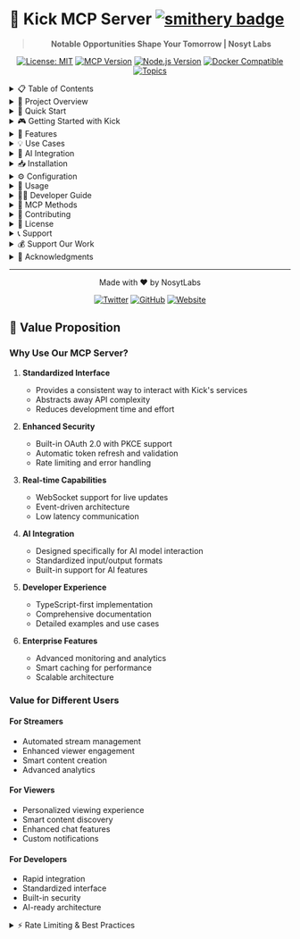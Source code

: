 # 🚀 Kick MCP Server [![smithery badge](https://smithery.ai/badge/@NosytLabs/kickmcp)](https://smithery.ai/server/@NosytLabs/kickmcp)

<div align="center">
  
> **Notable Opportunities Shape Your Tomorrow | Nosyt Labs**

[![License: MIT](https://img.shields.io/badge/License-MIT-yellow.svg)](https://opensource.org/licenses/MIT)
[![MCP Version](https://img.shields.io/badge/MCP-v1.0-blue.svg)](https://docs.anthropic.com/en/docs/agents-and-tools/mcp)
[![Node.js Version](https://img.shields.io/badge/node-%3E%3D18.0.0-brightgreen.svg)](https://nodejs.org/)
[![Docker Compatible](https://img.shields.io/badge/docker-compatible-brightgreen.svg)](https://www.docker.com/)
[![Topics](https://img.shields.io/badge/topics-kick,api,integration,ai,streaming-blue.svg)](https://github.com/NosytLabs/KickMCP)

</div>

<details>
<summary>📋 Table of Contents</summary>

- [Project Overview](#-project-overview)
- [Quick Start](#-quick-start)
- [Getting Started with Kick](#-getting-started-with-kick)
- [Features](#-features)
- [Installation](#-installation)
- [Configuration](#-configuration)
- [Usage](#-usage)
- [Developer Guide](#-developer-guide)
- [MCP Methods](#-mcp-methods)
- [Use Cases](#-use-cases)
- [AI Integration](#-ai-integration)
- [Development](#-development)
- [Contributing](#-contributing)
- [Support](#-support)
- [License](#-license)

</details>

<details>
<summary>🎯 Project Overview</summary>

The Kick MCP Server is an unofficial integration tool that enables AI models to interact with Kick's platform through a standardized interface. It provides access to all 80+ Kick API endpoints, making it easier for developers to build AI-powered features for streamers and viewers.

### Key Features
- Complete Kick API coverage (80+ endpoints)
- Secure OAuth 2.0 authentication
- Real-time event handling
- Built-in rate limiting and error handling
- Easy integration with AI models

### Important Note
This is an unofficial project and is not affiliated with or endorsed by Kick. Use at your own risk. The API endpoints and functionality may change without notice.

</details>

<details>
<summary>🚀 Quick Start</summary>

### Option 1: Using Smithery (Recommended)
The easiest way to get started is using Smithery. Here's a detailed guide:

1. **Install Smithery CLI**:
```bash
npm install -g @smithery/cli
```

2. **Initialize Smithery**:
```bash
smithery init
```

3. **Configure Smithery**:
```bash
# Set your Kick credentials
smithery config set KICK_CLIENT_ID your_client_id
smithery config set KICK_CLIENT_SECRET your_client_secret

# Set your preferred AI model
smithery config set AI_MODEL claude-3-opus-20240229

# Set your preferred logging level
smithery config set LOG_LEVEL info
```

4. **Install the MCP Server**:
```bash
smithery install @NosytLabs/kickmcp
```

5. **Start Using the Tools**:
```bash
# Example: Get OAuth URL
smithery run @NosytLabs/kickmcp getOAuthUrl

# Example: Get Access Token
smithery run @NosytLabs/kickmcp getAccessToken --code your_auth_code

# Example: Send Chat Message
smithery run @NosytLabs/kickmcp sendChatMessage --channel_id 123 --message "Hello!"
```

<details>
<summary>🔑 Access Token Management</summary>

### Getting an Access Token
1. **Get OAuth URL**:
```bash
smithery run @NosytLabs/kickmcp getOAuthUrl
```

2. **Authorize Application**:
- Visit the returned URL in your browser
- Log in to your Kick account
- Grant the requested permissions
- Copy the authorization code from the redirect URL

3. **Exchange Code for Token**:
```bash
smithery run @NosytLabs/kickmcp getAccessToken --code your_auth_code
```

4. **Store Token Securely**:
```bash
# Store token in Smithery's secure storage
smithery config set ACCESS_TOKEN your_access_token
```

### Token Refresh
```bash
# Automatically refresh expired tokens
smithery run @NosytLabs/kickmcp refreshAccessToken

# Manually refresh token
smithery run @NosytLabs/kickmcp refreshAccessToken --refresh_token your_refresh_token
```

### Token Validation
```bash
# Validate token
smithery run @NosytLabs/kickmcp validateToken --access_token your_access_token
```

</details>

<details>
<summary>🛠️ Tool Usage Guide</summary>

### Authentication Tools
```bash
# Get OAuth URL
smithery run @NosytLabs/kickmcp getOAuthUrl

# Get Access Token
smithery run @NosytLabs/kickmcp getAccessToken --code your_auth_code

# Refresh Token
smithery run @NosytLabs/kickmcp refreshAccessToken

# Validate Token
smithery run @NosytLabs/kickmcp validateToken
```

### Chat Tools
```bash
# Send Message
smithery run @NosytLabs/kickmcp sendChatMessage --channel_id 123 --message "Hello!"

# Get Chat Messages
smithery run @NosytLabs/kickmcp getChatMessages --channel_id 123

# Moderate Chat
smithery run @NosytLabs/kickmcp timeoutUser --channel_id 123 --user_id 456 --duration 300
```

### Stream Tools
```bash
# Get Stream Info
smithery run @NosytLabs/kickmcp getStreamInfo --channel_id 123

# Update Stream Title
smithery run @NosytLabs/kickmcp updateStreamInfo --channel_id 123 --title "New Title"

# Get Stream Viewers
smithery run @NosytLabs/kickmcp getStreamViewers --channel_id 123
```

### Analytics Tools
```bash
# Get Stream Stats
smithery run @NosytLabs/kickmcp getStreamStats --channel_id 123

# Get Chat Metrics
smithery run @NosytLabs/kickmcp getChatMetrics --channel_id 123

# Get Viewer Analytics
smithery run @NosytLabs/kickmcp getViewerAnalytics --channel_id 123
```

### AI Integration Tools
```bash
# Analyze Chat Sentiment
smithery run @NosytLabs/kickmcp analyzeChatSentiment --channel_id 123

# Get Content Recommendations
smithery run @NosytLabs/kickmcp getRecommendations --user_id 456

# Create Smart Highlights
smithery run @NosytLabs/kickmcp createSmartHighlight --channel_id 123 --duration 60
```

### Webhook Tools
```bash
# Create Webhook
smithery run @NosytLabs/kickmcp createWebhook --url https://your-webhook-url.com --events stream.online,chat.message

# List Webhooks
smithery run @NosytLabs/kickmcp listWebhooks

# Delete Webhook
smithery run @NosytLabs/kickmcp deleteWebhook --webhook_id 123
```

### Channel Management Tools
```bash
# Emote Management
smithery run @NosytLabs/kickmcp createChannelEmote --channel_id 123 --name "pepeHappy" --image_url "https://example.com/emote.png"
smithery run @NosytLabs/kickmcp deleteChannelEmote --channel_id 123 --emote_id 456

# Badge Management
smithery run @NosytLabs/kickmcp createChannelBadge --channel_id 123 --name "VIP" --image_url "https://example.com/badge.png"
smithery run @NosytLabs/kickmcp deleteChannelBadge --channel_id 123 --badge_id 456

# VIP Management
smithery run @NosytLabs/kickmcp addChannelVIP --channel_id 123 --user_id 456
smithery run @NosytLabs/kickmcp removeChannelVIP --channel_id 123 --user_id 456

# Moderator Management
smithery run @NosytLabs/kickmcp addChannelModerator --channel_id 123 --user_id 456
smithery run @NosytLabs/kickmcp removeChannelModerator --channel_id 123 --user_id 456

# Chat Commands
smithery run @NosytLabs/kickmcp createChatCommand --channel_id 123 --command "!hello" --response "Welcome to the stream!"
smithery run @NosytLabs/kickmcp updateChatCommand --channel_id 123 --command_id 456 --response "New welcome message!"
smithery run @NosytLabs/kickmcp deleteChatCommand --channel_id 123 --command_id 456
```

### Stream Management Tools
```bash
# Poll Management
smithery run @NosytLabs/kickmcp getPollResults --channel_id 123 --poll_id 456

# Prediction Management
smithery run @NosytLabs/kickmcp getPredictionResults --channel_id 123 --prediction_id 456

# Stream Markers
smithery run @NosytLabs/kickmcp getStreamMarkers --channel_id 123 --start_time "2024-03-01" --end_time "2024-03-31"

# Raid Management
smithery run @NosytLabs/kickmcp startRaid --channel_id 123 --target_channel_id 456
smithery run @NosytLabs/kickmcp cancelRaid --channel_id 123 --raid_id 456

# Host Management
smithery run @NosytLabs/kickmcp startHost --channel_id 123 --target_channel_id 456
smithery run @NosytLabs/kickmcp endHost --channel_id 123 --host_id 456
```

</details>

</details>

<details>
<summary>🎮 Getting Started with Kick</summary>

### 1. Create a Kick Account
1. Visit [Kick.com](https://kick.com)
2. Click "Sign Up" and create your account
3. Complete your profile setup

### 2. Get Your API Credentials
1. Log in to your Kick account
2. Go to [Kick Developer Portal](https://kick.com/developer)
3. Click "Create New Application"
4. Fill in the application details:
   - Name: Your app name
   - Description: Brief description
   - Redirect URI: `http://localhost:3000/auth/callback` (for development)
5. Save your credentials:
   - Client ID
   - Client Secret

### 3. Set Up Your Development Environment
1. Create a `.env` file in your project root:
```env
KICK_CLIENT_ID=your_client_id
KICK_CLIENT_SECRET=your_client_secret
PORT=3000
NODE_ENV=development
LOG_LEVEL=info
```

2. Install required tools:
```bash
# Install Node.js (if not already installed)
# Windows: Download from https://nodejs.org/
# Mac: brew install node
# Linux: sudo apt install nodejs

# Install Git (if not already installed)
# Windows: Download from https://git-scm.com/
# Mac: brew install git
# Linux: sudo apt install git
```

</details>

<details>
<summary>🌟 Features</summary>

### Core Features
- 🔐 **Secure OAuth 2.0 Authentication**
  - PKCE support
  - Token refresh
  - Token validation
  - Token revocation
- 🔄 **Real-time Communication**
  - WebSocket support
  - Event-driven architecture
  - Low latency updates
- 🛡️ **Enterprise-grade Security**
  - Rate limiting
  - Input validation
  - Error handling
  - Logging
- 📊 **Advanced Monitoring**
  - Performance metrics
  - Error tracking
  - Usage analytics
- 💾 **Smart Caching**
  - Response caching
  - Token caching
  - Resource optimization

### API Features
- **Authentication**
  - OAuth 2.0 flow
  - Token management
  - Session handling
- **User Management**
  - Profile management
  - Preferences
  - Statistics
- **Channel Operations**
  - Stream management
  - Chat control
  - Moderation
- **Content Management**
  - Clips
  - Highlights
  - Videos
- **Community Features**
  - Followers
  - Subscribers
  - VIPs
  - Moderators

### Advanced Features
- **AI Integration**
  - Chat analysis
  - Content recommendations
  - Automated moderation
- **Analytics**
  - Viewer statistics
  - Chat metrics
  - Revenue tracking
- **Automation**
  - Stream scheduling
  - Chat commands
  - Event triggers
- **Integration**
  - Webhooks
  - Third-party services
  - Custom extensions

</details>

<details>
<summary>💡 Use Cases</summary>

<div align="center">

| For Streamers | For Viewers | For Developers |
|--------------|-------------|----------------|
| Stream Management & Automation | Enhanced Viewing Experience | Chat Bot Development |
| Viewer Engagement & Rewards | Community Interaction | Analytics & Insights |
| Content Creation & Highlights | Content Discovery | Integration Development |
| Advanced Moderation | Chat Enhancement | Custom Features |
| Revenue Optimization | Stream Notifications | Webhook Integration |

</div>

<details>
<summary>For Streamers</summary>

```typescript
// Stream Management Example
const streamManager = new StreamManager({
  access_token: "your_token",
  channel_id: "your_channel"
});

// Schedule recurring streams
streamManager.scheduleRecurring({
  days: ["Monday", "Wednesday", "Friday"],
  time: "20:00",
  duration: 180
});
```

</details>

<details>
<summary>For Viewers</summary>

```typescript
// Enhanced Viewing Example
const viewer = new EnhancedViewer({
  access_token: "your_token",
  channel_id: "favorite_channel"
});

// Setup custom notifications
viewer.setupNotifications({
  streamStart: true,
  host: true,
  raid: true
});
```

</details>

<details>
<summary>For Developers</summary>

```typescript
// Chat Bot Example
const bot = new AdvancedBot({
  access_token: "your_token",
  channel_id: "target_channel"
});

// Add custom commands
bot.addCommand({
  name: "!stats",
  handler: async (user) => {
    const stats = await getUserStats(user.id);
    return `Viewer Stats: ${stats.hoursWatched} hours watched`;
  }
});
```

</details>

</details>

<details>
<summary>🤖 AI Integration</summary>

### Chat Sentiment Analysis
```typescript
const sentiment = new ChatSentiment({
  access_token: "your_token",
  channel_id: "target_channel"
});

sentiment.onMessage(async (message) => {
  const analysis = await analyzeSentiment(message.content);
  if (analysis.sentiment === "negative") {
    await sendModAlert(message);
  }
});
```

### Content Recommendations
```typescript
const recommender = new ContentRecommender({
  access_token: "your_token"
});

recommender.getRecommendations({
  viewerHistory: userHistory,
  preferences: userPreferences
}).then(recommendations => {
  // Display personalized stream recommendations
});
```

</details>

<details>
<summary>📥 Installation</summary>

### Prerequisites
- Node.js 18 or higher
- Git (for manual installation)

### Using Smithery
1. Install the Smithery CLI:
```bash
npm install -g @smithery/cli
```

2. Install the server:
```bash
smithery install @NosytLabs/kickmcp
```

3. Start using it immediately - no configuration needed! Smithery handles all authentication automatically.

### Manual Installation
1. Clone the repository
2. Install dependencies
3. Copy `.env.example` to `.env`
4. Start the server

</details>

<details>
<summary>⚙️ Configuration</summary>

### Environment Variables
```env
# Required for manual installation
KICK_CLIENT_ID=your_client_id
KICK_CLIENT_SECRET=your_client_secret

# Optional settings
PORT=3000                    # Server port (default: 3000)
NODE_ENV=development        # Environment (development/production)
LOG_LEVEL=info             # Logging level (error/warn/info/debug)
SMITHERY_MODE=false        # Enable Smithery integration
WEBHOOK_URL=              # Webhook endpoint URL
WEBHOOK_SECRET=           # Webhook signature secret
```

<details>
<summary>🔍 Configuration Details</summary>

#### PORT Configuration
- **Default**: 3000
- **Purpose**: Specifies the port number where the MCP server will listen for incoming connections
- **Usage**:
  ```bash
  # Development
  PORT=3000 npm run dev
  
  # Production
  PORT=8080 npm run mcp:prod
  ```
- **Note**: Ensure the port is not in use by other applications

#### LOG_LEVEL Configuration
- **Default**: info
- **Available Levels**:
  - `error`: Only critical errors
  - `warn`: Warnings and errors
  - `info`: General information, warnings, and errors
  - `debug`: Detailed debugging information
- **Usage**:
  ```bash
  # Production (minimal logging)
  LOG_LEVEL=error npm run mcp:prod
  
  # Development (detailed logging)
  LOG_LEVEL=debug npm run dev
  ```
- **Note**: Higher log levels may impact performance

</details>

</details>

<details>
<summary>🚀 Usage</summary>

### Starting the Server
```bash
# Development mode
npm run dev

# Production mode
npm run mcp:prod

# HTTP mode
npm start
```

### Testing Your Setup
```bash
curl http://localhost:3000/health
```

</details>

<details>
<summary>👨‍💻 Developer Guide</summary>

### What is MCP?
Model Context Protocol (MCP) is a standardized way for AI models to interact with external services. Think of it as a universal translator that helps AI models understand and use different APIs.

### Why Use This Server?
- **Save Development Time**: No need to build API integrations from scratch
- **Standardized Interface**: Consistent way to interact with Kick's services
- **Real-time Updates**: Get instant notifications about stream events
- **Built-in Security**: OAuth and rate limiting handled automatically

</details>

<details>
<summary>🔧 MCP Methods</summary>

### Authentication Methods
```json
// Get OAuth URL
{
  "jsonrpc": "2.0",
  "method": "getOAuthUrl",
  "params": {
    "client_id": "your_client_id",
    "redirect_uri": "http://localhost:3000/auth/callback",
    "scope": "user:read channel:read"
  },
  "id": 1
}

// Get Access Token
{
  "jsonrpc": "2.0",
  "method": "getAccessToken",
  "params": {
    "client_id": "your_client_id",
    "client_secret": "your_client_secret",
    "code": "authorization_code",
    "redirect_uri": "http://localhost:3000/auth/callback"
  },
  "id": 1
}

// Refresh Token
{
  "jsonrpc": "2.0",
  "method": "refreshAccessToken",
  "params": {
    "client_id": "your_client_id",
    "client_secret": "your_client_secret",
    "refresh_token": "your_refresh_token"
  },
  "id": 1
}

// Validate Token
{
  "jsonrpc": "2.0",
  "method": "validateToken",
  "params": {
    "access_token": "user_access_token"
  },
  "id": 1
}

// Revoke Token
{
  "jsonrpc": "2.0",
  "method": "revokeToken",
  "params": {
    "access_token": "user_access_token"
  },
  "id": 1
}
```

### User Methods
```json
// Get User Profile
{
  "jsonrpc": "2.0",
  "method": "getUserProfile",
  "params": {
    "access_token": "user_access_token"
  },
  "id": 1
}

// Update User Profile
{
  "jsonrpc": "2.0",
  "method": "updateUserProfile",
  "params": {
    "access_token": "user_access_token",
    "data": {
      "display_name": "New Name",
      "bio": "New Bio"
    }
  },
  "id": 1
}

// Get User Subscriptions
{
  "jsonrpc": "2.0",
  "method": "getUserSubscriptions",
  "params": {
    "access_token": "user_access_token"
  },
  "id": 1
}

// Get User Emotes
{
  "jsonrpc": "2.0",
  "method": "getUserEmotes",
  "params": {
    "access_token": "user_access_token"
  },
  "id": 1
}

// Get User Badges
{
  "jsonrpc": "2.0",
  "method": "getUserBadges",
  "params": {
    "access_token": "user_access_token"
  },
  "id": 1
}

// Get User Follows
{
  "jsonrpc": "2.0",
  "method": "getUserFollows",
  "params": {
    "access_token": "user_access_token"
  },
  "id": 1
}

// Get User Blocked Users
{
  "jsonrpc": "2.0",
  "method": "getUserBlockedUsers",
  "params": {
    "access_token": "user_access_token"
  },
  "id": 1
}

// Get User Clips
{
  "jsonrpc": "2.0",
  "method": "getUserClips",
  "params": {
    "access_token": "user_access_token"
  },
  "id": 1
}

// Get User Videos
{
  "jsonrpc": "2.0",
  "method": "getUserVideos",
  "params": {
    "access_token": "user_access_token"
  },
  "id": 1
}

// Get User Highlights
{
  "jsonrpc": "2.0",
  "method": "getUserHighlights",
  "params": {
    "access_token": "user_access_token"
  },
  "id": 1
}

// Get User Scheduled Streams
{
  "jsonrpc": "2.0",
  "method": "getUserScheduledStreams",
  "params": {
    "access_token": "user_access_token"
  },
  "id": 1
}

// Get User Notifications
{
  "jsonrpc": "2.0",
  "method": "getUserNotifications",
  "params": {
    "access_token": "user_access_token"
  },
  "id": 1
}

// Get User Wallet
{
  "jsonrpc": "2.0",
  "method": "getUserWallet",
  "params": {
    "access_token": "user_access_token"
  },
  "id": 1
}

// Get User Gifts
{
  "jsonrpc": "2.0",
  "method": "getUserGifts",
  "params": {
    "access_token": "user_access_token"
  },
  "id": 1
}
```

### Chat Methods
```json
// Get Chat Messages
{
  "jsonrpc": "2.0",
  "method": "getChatMessages",
  "params": {
    "access_token": "user_access_token",
    "channel_id": "123456"
  },
  "id": 1
}

// Send Chat Message
{
  "jsonrpc": "2.0",
  "method": "sendChatMessage",
  "params": {
    "access_token": "user_access_token",
    "channel_id": "123456",
    "message": "Hello, Kick chat!"
  },
  "id": 1
}

// Get Chat Settings
{
  "jsonrpc": "2.0",
  "method": "getChatSettings",
  "params": {
    "access_token": "user_access_token",
    "channel_id": "123456"
  },
  "id": 1
}

// Ban User
{
  "jsonrpc": "2.0",
  "method": "banUser",
  "params": {
    "access_token": "user_access_token",
    "channel_id": "123456",
    "user_id": "789012"
  },
  "id": 1
}

// Unban User
{
  "jsonrpc": "2.0",
  "method": "unbanUser",
  "params": {
    "access_token": "user_access_token",
    "channel_id": "123456",
    "user_id": "789012"
  },
  "id": 1
}

// Timeout User
{
  "jsonrpc": "2.0",
  "method": "timeoutUser",
  "params": {
    "access_token": "user_access_token",
    "channel_id": "123456",
    "user_id": "789012",
    "duration": 300
  },
  "id": 1
}

// Delete Message
{
  "jsonrpc": "2.0",
  "method": "deleteMessage",
  "params": {
    "access_token": "user_access_token",
    "channel_id": "123456",
    "message_id": "789012"
  },
  "id": 1
}

// Clear Chat
{
  "jsonrpc": "2.0",
  "method": "clearChat",
  "params": {
    "access_token": "user_access_token",
    "channel_id": "123456"
  },
  "id": 1
}

// Get Chat User Info
{
  "jsonrpc": "2.0",
  "method": "getChatUserInfo",
  "params": {
    "access_token": "user_access_token",
    "channel_id": "123456",
    "user_id": "789012"
  },
  "id": 1
}
```

### Channel Methods
```json
// Get Channel Info
{
  "jsonrpc": "2.0",
  "method": "getChannelInfo",
  "params": {
    "channel_id": "123456"
  },
  "id": 1
}

// Get Channel Followers
{
  "jsonrpc": "2.0",
  "method": "getChannelFollowers",
  "params": {
    "access_token": "user_access_token",
    "channel_id": "123456"
  },
  "id": 1
}

// Get Channel Subscribers
{
  "jsonrpc": "2.0",
  "method": "getChannelSubscribers",
  "params": {
    "access_token": "user_access_token",
    "channel_id": "123456"
  },
  "id": 1
}

// Get Channel Emotes
{
  "jsonrpc": "2.0",
  "method": "getChannelEmotes",
  "params": {
    "access_token": "user_access_token",
    "channel_id": "123456"
  },
  "id": 1
}

// Get Channel Badges
{
  "jsonrpc": "2.0",
  "method": "getChannelBadges",
  "params": {
    "access_token": "user_access_token",
    "channel_id": "123456"
  },
  "id": 1
}

// Get Channel Moderators
{
  "jsonrpc": "2.0",
  "method": "getChannelModerators",
  "params": {
    "access_token": "user_access_token",
    "channel_id": "123456"
  },
  "id": 1
}

// Get Channel Bans
{
  "jsonrpc": "2.0",
  "method": "getChannelBans",
  "params": {
    "access_token": "user_access_token",
    "channel_id": "123456"
  },
  "id": 1
}

// Get Channel VIPs
{
  "jsonrpc": "2.0",
  "method": "getChannelVips",
  "params": {
    "access_token": "user_access_token",
    "channel_id": "123456"
  },
  "id": 1
}

// Get Channel Clips
{
  "jsonrpc": "2.0",
  "method": "getChannelClips",
  "params": {
    "access_token": "user_access_token",
    "channel_id": "123456"
  },
  "id": 1
}

// Get Channel Videos
{
  "jsonrpc": "2.0",
  "method": "getChannelVideos",
  "params": {
    "access_token": "user_access_token",
    "channel_id": "123456"
  },
  "id": 1
}

// Get Channel Highlights
{
  "jsonrpc": "2.0",
  "method": "getChannelHighlights",
  "params": {
    "access_token": "user_access_token",
    "channel_id": "123456"
  },
  "id": 1
}

// Get Channel Scheduled Streams
{
  "jsonrpc": "2.0",
  "method": "getChannelScheduledStreams",
  "params": {
    "access_token": "user_access_token",
    "channel_id": "123456"
  },
  "id": 1
}

// Get Channel Chat Rules
{
  "jsonrpc": "2.0",
  "method": "getChannelChatRules",
  "params": {
    "access_token": "user_access_token",
    "channel_id": "123456"
  },
  "id": 1
}

// Get Channel Chat Commands
{
  "jsonrpc": "2.0",
  "method": "getChannelChatCommands",
  "params": {
    "access_token": "user_access_token",
    "channel_id": "123456"
  },
  "id": 1
}

// Get Channel Categories
{
  "jsonrpc": "2.0",
  "method": "getChannelCategories",
  "params": {
    "access_token": "user_access_token",
    "channel_id": "123456"
  },
  "id": 1
}

// Get Channel Tags
{
  "jsonrpc": "2.0",
  "method": "getChannelTags",
  "params": {
    "access_token": "user_access_token",
    "channel_id": "123456"
  },
  "id": 1
}

// Get Channel Gifts
{
  "jsonrpc": "2.0",
  "method": "getChannelGifts",
  "params": {
    "access_token": "user_access_token",
    "channel_id": "123456"
  },
  "id": 1
}

// Get Channel Raids
{
  "jsonrpc": "2.0",
  "method": "getChannelRaids",
  "params": {
    "access_token": "user_access_token",
    "channel_id": "123456"
  },
  "id": 1
}

// Get Channel Hosts
{
  "jsonrpc": "2.0",
  "method": "getChannelHosts",
  "params": {
    "access_token": "user_access_token",
    "channel_id": "123456"
  },
  "id": 1
}
```

### Stream Methods
```json
// Get Livestreams
{
  "jsonrpc": "2.0",
  "method": "getLivestreams",
  "params": {},
  "id": 1
}

// Get Livestream by Slug
{
  "jsonrpc": "2.0",
  "method": "getLivestreamBySlug",
  "params": {
    "slug": "channel_slug"
  },
  "id": 1
}

// Start Stream
{
  "jsonrpc": "2.0",
  "method": "startStream",
  "params": {
    "access_token": "user_access_token",
    "channel_id": "123456"
  },
  "id": 1
}

// End Stream
{
  "jsonrpc": "2.0",
  "method": "endStream",
  "params": {
    "access_token": "user_access_token",
    "channel_id": "123456"
  },
  "id": 1
}

// Update Stream Info
{
  "jsonrpc": "2.0",
  "method": "updateStreamInfo",
  "params": {
    "access_token": "user_access_token",
    "channel_id": "123456",
    "data": {
      "title": "New Stream Title",
      "category_id": "789012"
    }
  },
  "id": 1
}

// Update Stream Settings
{
  "jsonrpc": "2.0",
  "method": "updateStreamSettings",
  "params": {
    "access_token": "user_access_token",
    "channel_id": "123456",
    "data": {
      "chat_delay": 3,
      "sub_only_chat": false
    }
  },
  "id": 1
}

// Get Stream Info
{
  "jsonrpc": "2.0",
  "method": "getStreamInfo",
  "params": {
    "access_token": "user_access_token",
    "channel_id": "123456"
  },
  "id": 1
}

// Get Stream Viewers
{
  "jsonrpc": "2.0",
  "method": "getStreamViewers",
  "params": {
    "access_token": "user_access_token",
    "channel_id": "123456"
  },
  "id": 1
}

// Get Stream Categories
{
  "jsonrpc": "2.0",
  "method": "getStreamCategories",
  "params": {
    "access_token": "user_access_token",
    "channel_id": "123456"
  },
  "id": 1
}

// Get Stream Tags
{
  "jsonrpc": "2.0",
  "method": "getStreamTags",
  "params": {
    "access_token": "user_access_token",
    "channel_id": "123456"
  },
  "id": 1
}

// Get Stream Stats
{
  "jsonrpc": "2.0",
  "method": "getStreamStats",
  "params": {
    "access_token": "user_access_token",
    "channel_id": "123456"
  },
  "id": 1
}

// Create Poll
{
  "jsonrpc": "2.0",
  "method": "createPoll",
  "params": {
    "access_token": "user_access_token",
    "channel_id": "123456",
    "title": "Poll Title",
    "options": ["Option 1", "Option 2"],
    "duration": 300
  },
  "id": 1
}

// End Poll
{
  "jsonrpc": "2.0",
  "method": "endPoll",
  "params": {
    "access_token": "user_access_token",
    "channel_id": "123456",
    "poll_id": "789012"
  },
  "id": 1
}

// Create Prediction
{
  "jsonrpc": "2.0",
  "method": "createPrediction",
  "params": {
    "access_token": "user_access_token",
    "channel_id": "123456",
    "title": "Prediction Title",
    "options": ["Option 1", "Option 2"],
    "duration": 300
  },
  "id": 1
}

// End Prediction
{
  "jsonrpc": "2.0",
  "method": "endPrediction",
  "params": {
    "access_token": "user_access_token",
    "channel_id": "123456",
    "prediction_id": "789012",
    "winning_outcome_id": "outcome_id"
  },
  "id": 1
}

// Create Marker
{
  "jsonrpc": "2.0",
  "method": "createMarker",
  "params": {
    "access_token": "user_access_token",
    "channel_id": "123456",
    "description": "Marker Description"
  },
  "id": 1
}
```

### Webhook Methods
```json
// Create Webhook
{
  "jsonrpc": "2.0",
  "method": "createWebhook",
  "params": {
    "access_token": "user_access_token",
    "url": "https://your-webhook-url.com",
    "events": ["stream.online", "stream.offline"]
  },
  "id": 1
}

// Delete Webhook
{
  "jsonrpc": "2.0",
  "method": "deleteWebhook",
  "params": {
    "access_token": "user_access_token",
    "webhook_id": "789012"
  },
  "id": 1
}

// List Webhooks
{
  "jsonrpc": "2.0",
  "method": "listWebhooks",
  "params": {
    "access_token": "user_access_token"
  },
  "id": 1
}

// Get Webhook Events
{
  "jsonrpc": "2.0",
  "method": "getWebhookEvents",
  "params": {
    "access_token": "user_access_token"
  },
  "id": 1
}

// Verify Webhook Signature
{
  "jsonrpc": "2.0",
  "method": "verifyWebhookSignature",
  "params": {
    "signature": "webhook_signature",
    "message_id": "message_id",
    "timestamp": "timestamp",
    "body": "webhook_body"
  },
  "id": 1
}

// Get Public Key
{
  "jsonrpc": "2.0",
  "method": "getPublicKey",
  "params": {},
  "id": 1
}

// Get Webhook Payloads
{
  "jsonrpc": "2.0",
  "method": "getWebhookPayloads",
  "params": {
    "access_token": "user_access_token",
    "event_type": "stream.online"
  },
  "id": 1
}

// Retry Webhook
{
  "jsonrpc": "2.0",
  "method": "retryWebhook",
  "params": {
    "access_token": "user_access_token",
    "webhook_id": "789012",
    "message_id": "message_id"
  },
  "id": 1
}

// Check Webhook Subscription Status
{
  "jsonrpc": "2.0",
  "method": "checkWebhookSubscriptionStatus",
  "params": {
    "access_token": "user_access_token",
    "webhook_id": "789012"
  },
  "id": 1
}
```

### Search and Discovery Methods
```json
// Search Channels
{
  "jsonrpc": "2.0",
  "method": "searchChannels",
  "params": {
    "query": "gaming"
  },
  "id": 1
}

// Search Streams
{
  "jsonrpc": "2.0",
  "method": "searchStreams",
  "params": {
    "query": "just chatting"
  },
  "id": 1
}

// Search Users
{
  "jsonrpc": "2.0",
  "method": "searchUsers",
  "params": {
    "query": "username"
  },
  "id": 1
}

// Search Categories
{
  "jsonrpc": "2.0",
  "method": "searchCategories",
  "params": {
    "query": "gaming"
  },
  "id": 1
}

// Get Categories
{
  "jsonrpc": "2.0",
  "method": "getCategories",
  "params": {},
  "id": 1
}

// Get Category
{
  "jsonrpc": "2.0",
  "method": "getCategory",
  "params": {
    "category_id": "123456"
  },
  "id": 1
}

// Get Category Streams
{
  "jsonrpc": "2.0",
  "method": "getCategoryStreams",
  "params": {
    "category_id": "123456"
  },
  "id": 1
}

// Get Top Streams
{
  "jsonrpc": "2.0",
  "method": "getTopStreams",
  "params": {},
  "id": 1
}

// Get Recommended Streams
{
  "jsonrpc": "2.0",
  "method": "getRecommendedStreams",
  "params": {
    "access_token": "user_access_token",
    "category_id": "123456"
  },
  "id": 1
}

// Get Followed Streams
{
  "jsonrpc": "2.0",
  "method": "getFollowedStreams",
  "params": {
    "access_token": "user_access_token",
    "category_id": "123456"
  },
  "id": 1
}
```

### Clip Methods
```json
// Create Clip
{
  "jsonrpc": "2.0",
  "method": "createClip",
  "params": {
    "access_token": "user_access_token",
    "channel_id": "123456",
    "start_time": 60,
    "end_time": 120
  },
  "id": 1
}

// Get Clip
{
  "jsonrpc": "2.0",
  "method": "getClip",
  "params": {
    "access_token": "user_access_token",
    "clip_id": "789012"
  },
  "id": 1
}

// Delete Clip
{
  "jsonrpc": "2.0",
  "method": "deleteClip",
  "params": {
    "access_token": "user_access_token",
    "clip_id": "789012"
  },
  "id": 1
}

// Update Clip
{
  "jsonrpc": "2.0",
  "method": "updateClip",
  "params": {
    "access_token": "user_access_token",
    "clip_id": "789012",
    "title": "New Clip Title",
    "description": "New Clip Description"
  },
  "id": 1
}
```

### Channel by Slug Methods
```json
// Get Channel by Slug
{
  "jsonrpc": "2.0",
  "method": "getChannelBySlug",
  "params": {
    "slug": "channel_slug"
  },
  "id": 1
}
```

### App Access Token Method
```json
// Get App Access Token
{
  "jsonrpc": "2.0",
  "method": "getAppAccessToken",
  "params": {
    "client_id": "your_client_id",
    "client_secret": "your_client_secret"
  },
  "id": 1
}
```

### Chat Identity Methods
```json
// Get Chat Sender Identity
{
  "jsonrpc": "2.0",
  "method": "getChatSenderIdentity",
  "params": {
    "access_token": "user_access_token",
    "channel_id": "123456"
  },
  "id": 1
}
```

### Subscription Status Methods
```json
// Get Channel Subscription Status
{
  "jsonrpc": "2.0",
  "method": "getChannelSubscriptionStatus",
  "params": {
    "access_token": "user_access_token",
    "channel_id": "123456"
  },
  "id": 1
}
```

### Webhook Subscription Methods
```json
// Get Webhook Subscriptions
{
  "jsonrpc": "2.0",
  "method": "getWebhookSubscriptions",
  "params": {
    "access_token": "user_access_token",
    "webhook_id": "789012"
  },
  "id": 1
}

// Update Webhook Subscriptions
{
  "jsonrpc": "2.0",
  "method": "updateWebhookSubscriptions",
  "params": {
    "access_token": "user_access_token",
    "webhook_id": "789012",
    "subscriptions": ["stream.online", "stream.offline"]
  },
  "id": 1
}
```

</details>

<details>
<summary>🤝 Contributing</summary>

We welcome contributions! Please see our [Contributing Guide](CONTRIBUTING.md) for details.

</details>

<details>
<summary>📝 License</summary>

This project is licensed under the MIT License - see the [LICENSE](LICENSE) file for details.

</details>

<details>
<summary>📞 Support</summary>

For support, email support@nosytlabs.com

</details>

<details>
<summary>💰 Support Our Work</summary>

<div align="center">

| Platform | Address |
|----------|---------|
| Bitcoin | bc1q3yvf74e6h735qtuptygxa7dwf8hvwasyw0uh7c |
| GitHub Sponsors | [Sponsor](https://github.com/sponsors/NosytLabs) |

</div>

</details>

<details>
<summary>🙏 Acknowledgments</summary>

- Kick Engineering Team
- Open Source Community
- All Contributors

</details>

---

<div align="center">
  Made with ❤️ by NosytLabs
  
  [![Twitter](https://img.shields.io/badge/Twitter-@NosytLabs-blue)](https://twitter.com/NosytLabs)
  [![GitHub](https://img.shields.io/badge/GitHub-NosytLabs-lightgrey)](https://github.com/NosytLabs)
  [![Website](https://img.shields.io/badge/Website-nosytlabs.com-green)](https://nosytlabs.com)
</div>

## 🔄 Value Proposition

### Why Use Our MCP Server?

1. **Standardized Interface**
   - Provides a consistent way to interact with Kick's services
   - Abstracts away API complexity
   - Reduces development time and effort

2. **Enhanced Security**
   - Built-in OAuth 2.0 with PKCE support
   - Automatic token refresh and validation
   - Rate limiting and error handling

3. **Real-time Capabilities**
   - WebSocket support for live updates
   - Event-driven architecture
   - Low latency communication

4. **AI Integration**
   - Designed specifically for AI model interaction
   - Standardized input/output formats
   - Built-in support for AI features

5. **Developer Experience**
   - TypeScript-first implementation
   - Comprehensive documentation
   - Detailed examples and use cases

6. **Enterprise Features**
   - Advanced monitoring and analytics
   - Smart caching for performance
   - Scalable architecture

### Value for Different Users

#### For Streamers
- Automated stream management
- Enhanced viewer engagement
- Smart content creation
- Advanced analytics

#### For Viewers
- Personalized viewing experience
- Smart content discovery
- Enhanced chat features
- Custom notifications

#### For Developers
- Rapid integration
- Standardized interface
- Built-in security
- AI-ready architecture

<details>
<summary>⚡ Rate Limiting & Best Practices</summary>

### Rate Limits
- **Authentication**: 100 requests per minute
- **Chat Operations**: 50 messages per 30 seconds
- **Moderation Actions**: 20 actions per minute
- **API Requests**: 1000 requests per hour

### Best Practices
1. **Implement Exponential Backoff**
```typescript
async function makeRequestWithRetry() {
  let retries = 0;
  const maxRetries = 3;
  const baseDelay = 1000; // 1 second

  while (retries < maxRetries) {
    try {
      return await makeRequest();
    } catch (error) {
      if (error.status === 429) { // Rate limit exceeded
        const delay = baseDelay * Math.pow(2, retries);
        await new Promise(resolve => setTimeout(resolve, delay));
        retries++;
      } else {
        throw error;
      }
    }
  }
}
```

2. **Use Caching**
```typescript
// Cache user profiles for 5 minutes
const userCache = new Map();
const CACHE_TTL = 5 * 60 * 1000;

async function getUserProfile(userId) {
  if (userCache.has(userId)) {
    const { data, timestamp } = userCache.get(userId);
    if (Date.now() - timestamp < CACHE_TTL) {
      return data;
    }
  }
  
  const data = await fetchUserProfile(userId);
  userCache.set(userId, { data, timestamp: Date.now() });
  return data;
}
```

3. **Batch Operations**
```typescript
// Instead of individual requests
async function batchUpdateEmotes(emotes) {
  const batchSize = 10;
  for (let i = 0; i < emotes.length; i += batchSize) {
    const batch = emotes.slice(i, i + batchSize);
    await Promise.all(batch.map(emote => updateEmote(emote)));
  }
}
```

4. **Monitor Usage**
```typescript
// Track API usage
const usageTracker = {
  requests: 0,
  lastReset: Date.now(),
  
  trackRequest() {
    const now = Date.now();
    if (now - this.lastReset >= 3600000) { // 1 hour
      this.requests = 0;
      this.lastReset = now;
    }
    this.requests++;
  }
};
```

</details>
